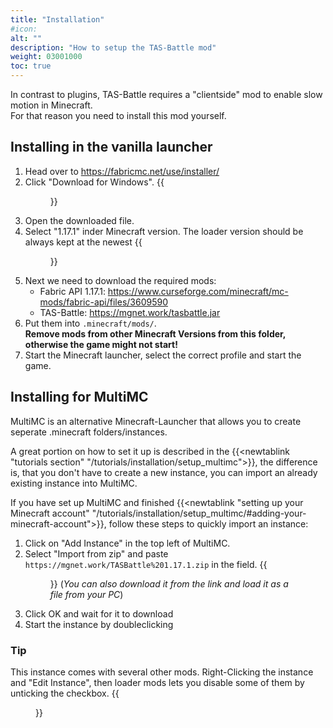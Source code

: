 ```yaml
---
title: "Installation"
#icon:
alt: ""
description: "How to setup the TAS-Battle mod"
weight: 03001000
toc: true
---
```


In contrast to plugins, TAS-Battle requires a "clientside" mod to enable slow motion in Minecraft.  
For that reason you need to install this mod yourself.

## Installing in the vanilla launcher
1. Head over to https://fabricmc.net/use/installer/
2. Click "Download for Windows". {{<figure class="screenshot" src="chrome_l3kI2GxWQa.png">}}
3. Open the downloaded file.
4. Select "1.17.1" inder Minecraft version. The loader version should be always kept at the newest {{<figure src="javaw_BJDvti0kUJ.png" class="screenshot">}}
5. Next we need to download the required mods:
	* Fabric API 1.17.1: https://www.curseforge.com/minecraft/mc-mods/fabric-api/files/3609590
	* TAS-Battle: https://mgnet.work/tasbattle.jar
6. Put them into `.minecraft/mods/`.  
  **Remove mods from other Minecraft Versions from this folder, otherwise the game might not start!**
7. Start the Minecraft launcher, select the correct profile and start the game.

## Installing for MultiMC
MultiMC is an alternative Minecraft-Launcher that allows you to create seperate .minecraft folders/instances.

A great portion on how to set it up is described in the {{<newtablink "tutorials section" "/tutorials/installation/setup_multimc">}},
the difference is, that you don't have to create a new instance, you can import an already existing instance into MultiMC.

If you have set up MultiMC and finished {{<newtablink "setting up your Minecraft account" "/tutorials/installation/setup_multimc/#adding-your-minecraft-account">}}, follow these steps to quickly import an instance:
1. Click on "Add Instance" in the top left of MultiMC.
2. Select "Import from zip" and paste `https://mgnet.work/TASBattle%201.17.1.zip` in the field. {{<figure class="screenshot" src="MultiMC_jRKvHJE0nc.png">}}
(*You can also download it from the link and load it as a file from your PC*)
3. Click OK and wait for it to download
4. Start the instance by doubleclicking

### Tip
This instance comes with several other mods. Right-Clicking the instance and "Edit Instance", then loader mods lets you disable some of them by unticking the checkbox.
{{<figure src="MultiMC_K7ofPIo5Cp.png" class="screenshot">}}